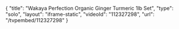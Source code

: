 {
    "title": "Wakaya Perfection Organic Ginger   Turmeric 1lb Set",
    "type": "solo",
    "layout": "iframe-static",
    "videoId": "112327298",
    "url": "\/tvpembed\/112327298"
}